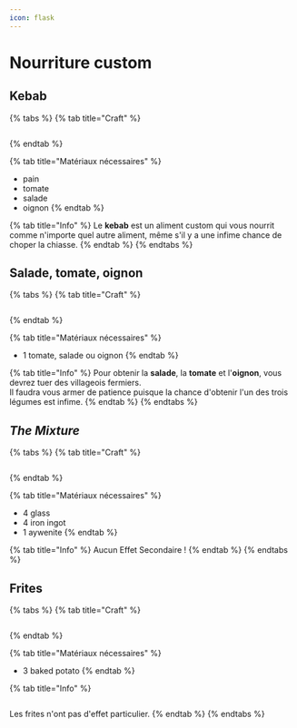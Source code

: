 ```yaml
---
icon: flask
---
```


# Nourriture custom

## Kebab

{% tabs %}
{% tab title="Craft" %}
<figure><img src="../.gitbook/assets/image (1).png" alt=""><figcaption></figcaption></figure>
{% endtab %}

{% tab title="Matériaux nécessaires" %}
* pain
* tomate
* salade
* oignon
{% endtab %}

{% tab title="Info" %}
Le **kebab** est un aliment custom qui vous nourrit comme n'importe quel autre aliment, même s'il y a une infime chance de choper la chiasse.
{% endtab %}
{% endtabs %}

## Salade, tomate, oignon

{% tabs %}
{% tab title="Craft" %}
<figure><img src="../.gitbook/assets/image (4).png" alt=""><figcaption></figcaption></figure>
{% endtab %}

{% tab title="Matériaux nécessaires" %}
* 1 tomate, salade ou oignon
{% endtab %}

{% tab title="Info" %}
Pour obtenir la **salade**, la **tomate** et l'**oignon**, vous devrez tuer des villageois fermiers.\
Il faudra vous armer de patience puisque la chance d'obtenir l'un des trois légumes est infime.
{% endtab %}
{% endtabs %}

## _The Mixture_

{% tabs %}
{% tab title="Craft" %}
<figure><img src="../.gitbook/assets/TheMixture.png" alt=""><figcaption></figcaption></figure>
{% endtab %}

{% tab title="Matériaux nécessaires" %}
* 4 glass
* 4 iron ingot
* 1 aywenite
{% endtab %}

{% tab title="Info" %}
Aucun Effet Secondaire !
{% endtab %}
{% endtabs %}

## Frites

{% tabs %}
{% tab title="Craft" %}
<figure><img src="../.gitbook/assets/craft_frite.png" alt=""><figcaption></figcaption></figure>
{% endtab %}

{% tab title="Matériaux nécessaires" %}
* 3 baked potato
{% endtab %}

{% tab title="Info" %}
<figure><img src="../.gitbook/assets/régen_frites.png" alt=""><figcaption></figcaption></figure>

Les frites n'ont pas d'effet particulier.
{% endtab %}
{% endtabs %}
